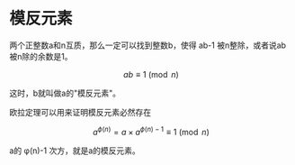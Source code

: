 # 模反元素

两个正整数a和n互质，那么一定可以找到整数b，使得 ab-1 被n整除，或者说ab被n除的余数是1。

$$ab\equiv 1\pmod n$$

这时，b就叫做a的"模反元素"。

欧拉定理可以用来证明模反元素必然存在 

$$a^{ϕ(n)}=a\times a^{ϕ(n)-1}\equiv1\pmod {n}$$

a的 φ(n)-1 次方，就是a的模反元素。